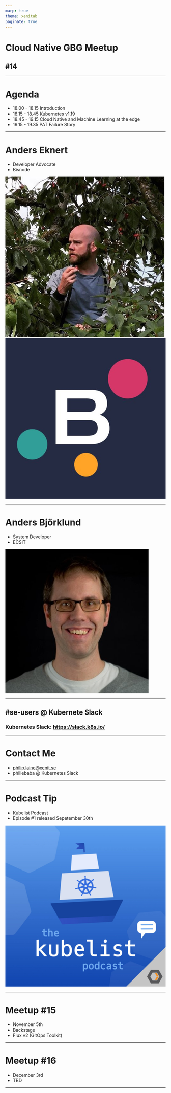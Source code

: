 ```yaml
---
marp: true
theme: xenitab
paginate: true
---
```


<!-- _paginate: false -->
<!-- _class: lead -->

# Cloud Native GBG Meetup
## #14
---

<!-- _paginate: false -->
<!-- _class: lead -->

# Agenda

- 18.00 - 18.15 Introduction
- 18.15 - 18.45 Kubernetes v1.19
- 18.45 - 19.15 Cloud Native and Machine Learning at the edge
- 19.15 - 19.35 PAT Failure Story

---

# Anders Eknert

- Developer Advocate
- Bisnode

![bg w:40% vertical right](./assets/no-license/anders-eknert.jpg)
![bg w:40% vertical right](./assets/no-license/bisnode.jpg)

---

# Anders Björklund

- System Developer
- ECSIT

![bg w:40% right](./assets/no-license/anders-bjorklund.jpg)

---

<!-- _class: lead -->

## #se-users @ Kubernete Slack
### Kubernetes Slack: https://slack.k8s.io/

---

<!-- _class: lead -->

# Contact Me

- philip.laine@xenit.se
- phillebaba @ Kubernetes Slack

---

# Podcast Tip

- Kubelist Podcast
- Episode #1 released Sepetember 30th

![bg w:60% left](./assets/no-license/the-kubelist-podcast.jpg)

---

# Meetup #15

- November 5th
- Backstage
- Flux v2 (GitOps Toolkit)

---

# Meetup #16

- December 3rd
- TBD

---
